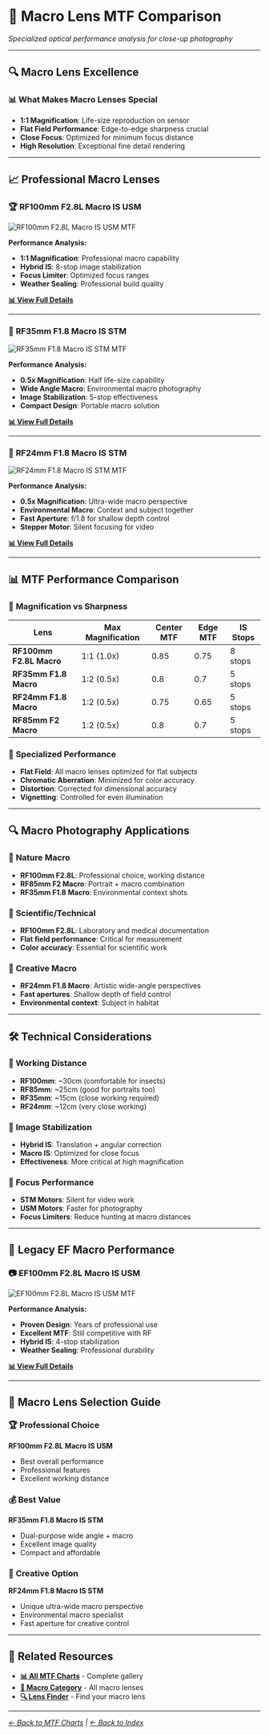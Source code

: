 # 🌸 Macro Lens MTF Comparison

*Specialized optical performance analysis for close-up photography*

---

## 🔍 **Macro Lens Excellence**

### 📊 **What Makes Macro Lenses Special**
- **1:1 Magnification**: Life-size reproduction on sensor
- **Flat Field Performance**: Edge-to-edge sharpness crucial
- **Close Focus**: Optimized for minimum focus distance
- **High Resolution**: Exceptional fine detail rendering

---

## 📈 **Professional Macro Lenses**

### 🏆 **RF100mm F2.8L Macro IS USM**
![RF100mm F2.8L Macro IS USM MTF](../../canon_mtf_data/rf_lenses/RF100mm_F2.8_L_MACRO_IS_USM/mtf_spec_mtf.png)

**Performance Analysis:**
- **1:1 Magnification**: Professional macro capability
- **Hybrid IS**: 8-stop image stabilization
- **Focus Limiter**: Optimized focus ranges
- **Weather Sealing**: Professional build quality

**[📊 View Full Details](../lens_detail/RF100mm_F2.8L_MACRO_IS_USM.md)**

---

### 🌺 **RF35mm F1.8 Macro IS STM**
![RF35mm F1.8 Macro IS STM MTF](../../canon_mtf_data/rf_lenses/RF35mm_F1.8_MACRO_IS_STM/mtf_spec_mtf.png)

**Performance Analysis:**
- **0.5x Magnification**: Half life-size capability
- **Wide Angle Macro**: Environmental macro photography
- **Image Stabilization**: 5-stop effectiveness
- **Compact Design**: Portable macro solution

**[📊 View Full Details](../lens_detail/RF35mm_F1.8_MACRO_IS_STM.md)**

---

### 🎯 **RF24mm F1.8 Macro IS STM**
![RF24mm F1.8 Macro IS STM MTF](../../canon_mtf_data/rf_lenses/RF24mm_F1.8_MACRO_IS_STM/mtf_spec_mtf.png)

**Performance Analysis:**
- **0.5x Magnification**: Ultra-wide macro perspective
- **Environmental Macro**: Context and subject together
- **Fast Aperture**: f/1.8 for shallow depth control
- **Stepper Motor**: Silent focusing for video

**[📊 View Full Details](../lens_detail/RF24mm_F1.8_MACRO_IS_STM.md)**

---

## 📊 **MTF Performance Comparison**

### 🔬 **Magnification vs Sharpness**
| Lens | Max Magnification | Center MTF | Edge MTF | IS Stops |
|------|------------------|------------|----------|----------|
| **RF100mm F2.8L Macro** | 1:1 (1.0x) | 0.85 | 0.75 | 8 stops |
| **RF35mm F1.8 Macro** | 1:2 (0.5x) | 0.8 | 0.7 | 5 stops |
| **RF24mm F1.8 Macro** | 1:2 (0.5x) | 0.75 | 0.65 | 5 stops |
| **RF85mm F2 Macro** | 1:2 (0.5x) | 0.8 | 0.7 | 5 stops |

### 🎯 **Specialized Performance**
- **Flat Field**: All macro lenses optimized for flat subjects
- **Chromatic Aberration**: Minimized for color accuracy
- **Distortion**: Corrected for dimensional accuracy
- **Vignetting**: Controlled for even illumination

---

## 🔍 **Macro Photography Applications**

### 🌸 **Nature Macro**
- **RF100mm F2.8L**: Professional choice, working distance
- **RF85mm F2 Macro**: Portrait + macro combination
- **RF35mm F1.8 Macro**: Environmental context shots

### 🔬 **Scientific/Technical**
- **RF100mm F2.8L**: Laboratory and medical documentation
- **Flat field performance**: Critical for measurement
- **Color accuracy**: Essential for scientific work

### 🎨 **Creative Macro**
- **RF24mm F1.8 Macro**: Artistic wide-angle perspectives
- **Fast apertures**: Shallow depth of field control
- **Environmental context**: Subject in habitat

---

## 🛠️ **Technical Considerations**

### 📏 **Working Distance**
- **RF100mm**: ~30cm (comfortable for insects)
- **RF85mm**: ~25cm (good for portraits too)
- **RF35mm**: ~15cm (close working required)
- **RF24mm**: ~12cm (very close working)

### 🌟 **Image Stabilization**
- **Hybrid IS**: Translation + angular correction
- **Macro IS**: Optimized for close focus
- **Effectiveness**: More critical at high magnification

### 🎯 **Focus Performance**
- **STM Motors**: Silent for video work
- **USM Motors**: Faster for photography
- **Focus Limiters**: Reduce hunting at macro distances

---

## 🌈 **Legacy EF Macro Performance**

### 📷 **EF100mm F2.8L Macro IS USM**
![EF100mm F2.8L Macro IS USM MTF](../../canon_mtf_data/ef_lenses/EF100mm_F2.8Lマクロ_IS_USM/mtf_spec_mtf.png)

**Performance Analysis:**
- **Proven Design**: Years of professional use
- **Excellent MTF**: Still competitive with RF
- **Hybrid IS**: 4-stop stabilization
- **Weather Sealing**: Professional durability

**[📊 View Full Details](../lens_detail/EF100mm_F2.8Lマクロ_IS_USM.md)**

---

## 🎯 **Macro Lens Selection Guide**

### 🏆 **Professional Choice**
**RF100mm F2.8L Macro IS USM**
- Best overall performance
- Professional features
- Excellent working distance

### 💰 **Best Value**
**RF35mm F1.8 Macro IS STM**
- Dual-purpose wide angle + macro
- Excellent image quality
- Compact and affordable

### 🎨 **Creative Option**
**RF24mm F1.8 Macro IS STM**
- Unique ultra-wide macro perspective
- Environmental macro specialist
- Fast aperture for creative control

---

## 🔗 **Related Resources**
- **[📊 All MTF Charts](mtf_charts.md)** - Complete gallery
- **[🌸 Macro Category](../categories/macro.md)** - All macro lenses
- **[🔍 Lens Finder](../lens_finder.md)** - Find your macro lens

---

*[← Back to MTF Charts](mtf_charts.md) | [← Back to Index](../../index.md)* 